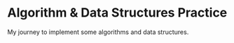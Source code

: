 # Algorithm & Data Structures Practice

My journey to implement some algorithms and data structures.
